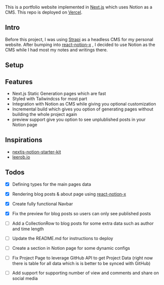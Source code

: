  This is a portfolio website implemented in [Next.js](https://nextjs.org/) which uses Notion as a CMS. This repo is deployed on
 [Vercel](https://vercel.com).

## Intro
Before this project, I was using [Strapi](https://strapi.io/) as a headless CMS for my 
personal website. After bumping into 
      [react-notion-x](https://github.com/NotionX/react-notion-x)
        , I decided to use Notion as the 
CMS while I had most my notes and writings there.
## Setup

## Features 
- Next.js Static Generation pages which are fast
- Styled with Tailwindcss for most part
- Integration with Notion as CMS while giving you optional customization
- Incremental build which gives you option of generating pages without building
  the whole project again
- preview support give you option to see unplublished posts in your Notion page
## Inspirations
-  [nextjs-notion-starter-kit](com/transitive-bullshit/nextjs-notion-starter-kit)
- [leerob.io](https://github.com/leerob/leerob.io)
## Todos
- [x] Defining types for the main pages data
- [x] Rendering blog posts & about page using 
   [react-notion-x](https://github.com/NotionX/react-notion-x)
- [x] Create fully functional Navbar
- [x] Fix the preview for blog posts so users can only see published posts
- [ ] Add a CollectionRow to blog posts for some extra data such as author and 
   time length
- [ ] Update the README.md for instructions to deploy
- [ ] Create a section in Notion page for some dynamic configs
- [ ] Fix Project Page to leverage GitHub API to get Project Data (right now 
   there is table for all data which is is better to be synced with GitHub)
- [ ] Add support for supporting number of view and comments and share on social media
  




